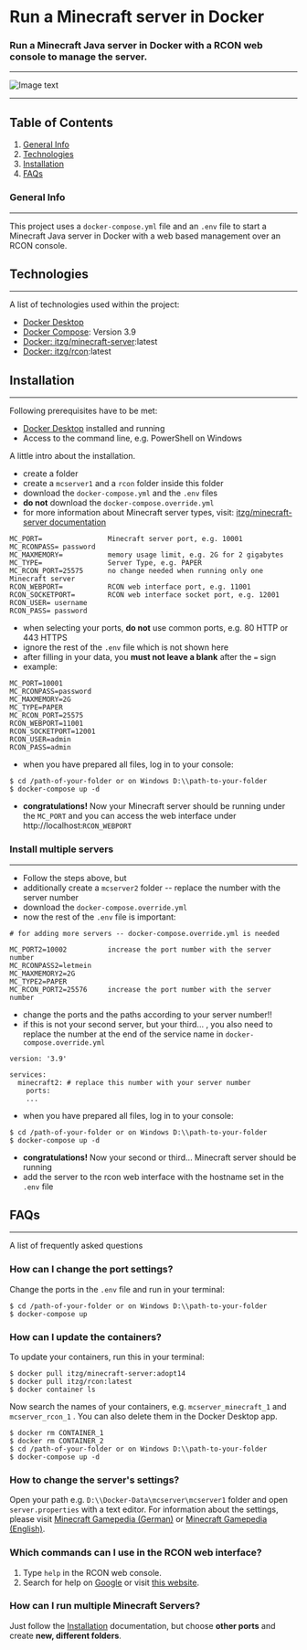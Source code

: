 # Run a Minecraft server in Docker

### Run a Minecraft Java server in Docker with a RCON web console to manage the server.
***
![Image text](https://www.minecraft.net/etc.clientlibs/minecraft/clientlibs/main/resources/img/header/logo.png)
***
## Table of Contents
1. [General Info](#general-info)
2. [Technologies](#technologies)
3. [Installation](#installation)
4. [FAQs](#faqs)

### General Info
***
This project uses a ```docker-compose.yml``` file and an ```.env``` file to start a Minecraft Java server in Docker with a web based management over an RCON console.



## Technologies
***
A list of technologies used within the project:
* [Docker Desktop](https://www.docker.com/get-started)
* [Docker Compose](https://docs.docker.com/compose/): Version 3.9
* [Docker: itzg/minecraft-server](https://hub.docker.com/r/itzg/minecraft-server):latest
* [Docker: itzg/rcon](https://hub.docker.com/r/itzg/rcon):latest

## Installation
***
Following prerequisites have to be met:
* [Docker Desktop](https://www.docker.com/get-started) installed and running
* Access to the command line, e.g. PowerShell on Windows

A little intro about the installation. 
* create a folder
* create a ```mcserver1``` and a ```rcon``` folder inside this folder
* download the ```docker-compose.yml``` and the ```.env``` files
* **do not** download the ```docker-compose.override.yml```
* for more information about Minecraft server types, visit: [itzg/minecraft-server documentation](https://github.com/itzg/docker-minecraft-server#readme)

```
MC_PORT=                Minecraft server port, e.g. 10001
MC_RCONPASS= password
MC_MAXMEMORY=           memory usage limit, e.g. 2G for 2 gigabytes
MC_TYPE=                Server Type, e.g. PAPER
MC_RCON_PORT=25575      no change needed when running only one Minecraft server
RCON_WEBPORT=           RCON web interface port, e.g. 11001
RCON_SOCKETPORT=        RCON web interface socket port, e.g. 12001
RCON_USER= username
RCON_PASS= password
```
* when selecting your ports, **do not** use common ports, e.g. 80 HTTP or 443 HTTPS
* ignore the rest of the ```.env``` file which is not shown here
* after filling in your data, you **must not leave a blank** after the ```=``` sign
* example:
```
MC_PORT=10001
MC_RCONPASS=password
MC_MAXMEMORY=2G
MC_TYPE=PAPER
MC_RCON_PORT=25575
RCON_WEBPORT=11001
RCON_SOCKETPORT=12001
RCON_USER=admin
RCON_PASS=admin
```
* when you have prepared all files, log in to your console:
```
$ cd /path-of-your-folder or on Windows D:\\path-to-your-folder
$ docker-compose up -d
```
* **congratulations!** Now your Minecraft server should be running under the ```MC_PORT``` and you can access the web interface under http://localhost:```RCON_WEBPORT```

### Install multiple servers
***

* Follow the steps above, but
* additionally create a ```mcserver2``` folder -- replace the number with the server number
* download the ```docker-compose.override.yml```
* now the rest of the ```.env``` file is important:
```
# for adding more servers -- docker-compose.override.yml is needed

MC_PORT2=10002          increase the port number with the server number
MC_RCONPASS2=letmein
MC_MAXMEMORY2=2G
MC_TYPE2=PAPER
MC_RCON_PORT2=25576     increase the port number with the server number
```
* change the ports and the paths according to your server number!!
* if this is not your second server, but your third... , you also need to replace the number at the end of the service name in ```docker-compose.override.yml```
```
version: '3.9'

services:
  minecraft2: # replace this number with your server number
    ports:
    ...
```
* when you have prepared all files, log in to your console:
```
$ cd /path-of-your-folder or on Windows D:\\path-to-your-folder
$ docker-compose up -d
```
* **congratulations!** Now your second or third... Minecraft server should be running
* add the server to the rcon web interface with the hostname set in the ```.env``` file

## FAQs
***
A list of frequently asked questions

### How can I change the port settings?
Change the ports in the ```.env``` file and run in your terminal:
```
$ cd /path-of-your-folder or on Windows D:\\path-to-your-folder
$ docker-compose up
```
### How can I update the containers?
To update your containers, run this in your terminal:
```
$ docker pull itzg/minecraft-server:adopt14
$ docker pull itzg/rcon:latest
$ docker container ls
```
Now search the names of your containers, e.g. ```mcserver_minecraft_1``` and ```mcserver_rcon_1``` . You can also delete them in the Docker Desktop app.
```
$ docker rm CONTAINER_1
$ docker rm CONTAINER_2
$ cd /path-of-your-folder or on Windows D:\\path-to-your-folder
$ docker-compose up -d
```
### How to change the server's settings?
Open your path e.g. ```D:\\Docker-Data\mcserver\mcserver1``` folder and open ```server.properties``` with a text editor. For information about the settings, please visit [Minecraft Gamepedia (German)](https://minecraft-de.gamepedia.com/Server.properties) or [Minecraft Gamepedia (English)](https://minecraft.gamepedia.com/Server.properties).


### Which commands can I use in the RCON web interface?
1. Type ```help``` in the RCON web console.
2. Search for help on [Google](https://google.com) or visit [this website](https://www.ign.com/wikis/minecraft/Admin_and_Server_Commands).

### How can I run multiple Minecraft Servers?
Just follow the [Installation](#installation) documentation, but choose **other ports** and create **new, different folders**.